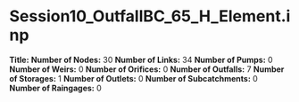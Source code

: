 # Session10_OutfallBC_65_H_Element.inp
**Title:** 
**Number of Nodes:** 30
**Number of Links:** 34
**Number of Pumps:** 0
**Number of Weirs:** 0
**Number of Orifices:** 0
**Number of Outfalls:** 7
**Number of Storages:** 1
**Number of Outlets:** 0
**Number of Subcatchments:** 0
**Number of Raingages:** 0
